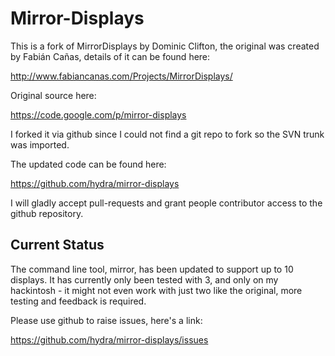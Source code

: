 # Mirror-Displays

This is a fork of MirrorDisplays by Dominic Clifton, the original was created by Fabián Cañas, details of it can be found here:

http://www.fabiancanas.com/Projects/MirrorDisplays/

Original source here:

https://code.google.com/p/mirror-displays

I forked it via github since I could not find a git repo to fork so the SVN trunk was imported.

The updated code can be found here:

https://github.com/hydra/mirror-displays

I will gladly accept pull-requests and grant people contributor access to the github repository.

## Current Status

The command line tool, mirror, has been updated to support up to 10 displays.  It has currently only been tested with 3, and only on my hackintosh - it might not even work with just two like the original, more testing and feedback is required.

Please use github to raise issues, here's a link:

https://github.com/hydra/mirror-displays/issues

